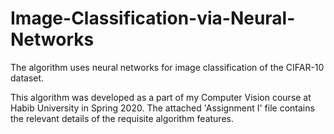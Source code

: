 # Image-Classification-via-Neural-Networks
The algorithm uses neural networks for image classification of the CIFAR-10 dataset.

This algorithm was developed as a part of my Computer Vision course at Habib University in Spring 2020. The attached 'Assignment I' file contains the relevant details of the requisite algorithm features.


